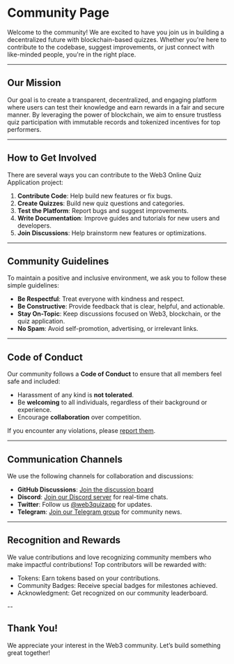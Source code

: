 # **Community Page**

Welcome to the community! We are excited to have you join us in building a decentralized future with blockchain-based quizzes. Whether you're here to contribute to the codebase, suggest improvements, or just connect with like-minded people, you're in the right place.

---

## **Our Mission**

Our goal is to create a transparent, decentralized, and engaging platform where users can test their knowledge and earn rewards in a fair and secure manner. By leveraging the power of blockchain, we aim to ensure trustless quiz participation with immutable records and tokenized incentives for top performers.

---

## **How to Get Involved**

There are several ways you can contribute to the Web3 Online Quiz Application project:

1. **Contribute Code**: Help build new features or fix bugs.
2. **Create Quizzes**: Build new quiz questions and categories.
3. **Test the Platform**: Report bugs and suggest improvements.
4. **Write Documentation**: Improve guides and tutorials for new users and developers.
5. **Join Discussions**: Help brainstorm new features or optimizations.

---

## **Community Guidelines**

To maintain a positive and inclusive environment, we ask you to follow these simple guidelines:

- **Be Respectful**: Treat everyone with kindness and respect.
- **Be Constructive**: Provide feedback that is clear, helpful, and actionable.
- **Stay On-Topic**: Keep discussions focused on Web3, blockchain, or the quiz application.
- **No Spam**: Avoid self-promotion, advertising, or irrelevant links.

---

## **Code of Conduct**

Our community follows a **Code of Conduct** to ensure that all members feel safe and included:

- Harassment of any kind is **not tolerated**.
- Be **welcoming** to all individuals, regardless of their background or experience.
- Encourage **collaboration** over competition.

If you encounter any violations, please [report them](#reporting-issues).

---

## **Communication Channels**

We use the following channels for collaboration and discussions:

- **GitHub Discussions**: [Join the discussion board](https://github.com/your-repo/discussions)
- **Discord**: [Join our Discord server](#) for real-time chats.
- **Twitter**: Follow us [@web3quizapp](#) for updates.
- **Telegram**: [Join our Telegram group](#) for community news.

---

## Recognition and Rewards
We value contributions and love recognizing community members who make impactful contributions! Top contributors will be rewarded with:

- Tokens: Earn tokens based on your contributions.
- Community Badges: Receive special badges for milestones achieved.
- Acknowledgment: Get recognized on our community leaderboard.

-- 
## Thank You!
We appreciate your interest in the Web3 community. Let’s build something great together!
